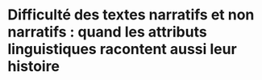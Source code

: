 # Difficulté des textes narratifs et non narratifs : quand les attributs linguistiques racontent aussi leur histoire

